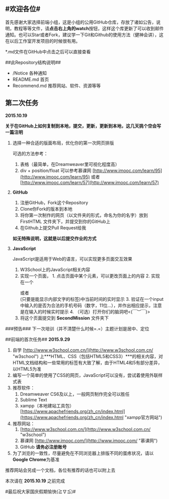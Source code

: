 #欢迎各位#
--------
首先感谢大家选择前端小组，这是小组的公用GitHub仓库，存放了诸如公告，说明，教程等等文件，请****点击右上角的watch****按钮，这样这个库更新了可以收到邮件通知。也可以Star或者Fork，建议学一下Git和Github的使用方法（健神会讲），这在以后工作室开发项目的时候很有用。

\*.md文件在GitHub中点击之后可以直接查看

##此Repository结构说明##
- /Notice     各种通知
- README.md    首页
- Recommend.md  推荐网站、软件、资源等等

## 第二次任务  ##
**2015.10.19**

**关于在GitHub上如何复制到本地，提交，更新，更新到本地，这几天挑个空会写一篇注明**

1.  选择一种合适的版面布局，优化你的第一次网页排版
  
    可选的方法参考：
	1. 表格（最简单，在Dreamweaver里可视化程度高）
	2. div + position/float 可以参考慕课网 [http://www.imooc.com/learn/95](http://www.imooc.com/learn/95) 或者 [http://www.imooc.com/learn/57](http://www.imooc.com/learn/57)


2. **GitHub**
    1. 注册GitHub，Fork这个Repository
    2. Clone你Fork的版本到本地
    3. 将你第一次制作的网页（以文件夹的形式，命名为你的名字）放到 FirstHTML 文件夹下，并提交到你的GitHub上
    4. 在Github上提交Pull Request给我 
    
    **如无特殊说明，这就是以后提交作业的方式**

3.  **JavaScript**

	JavaScript是适用于Web的语言，可以实现更多页面交互效果
       1. W3School上的JavaScript相关内容
       2. 实现一个页面，
       	1. 点击页面中某个元素，可以更改页面上的内容
       	2. 实现在一个<p></p>或者<div></div>(只要是能显示内部文字的标签)中当前时间的实时显示
       	3. 验证在一个input中输入的是否为合法的手机号码（数字，11位...），并作出相应提示，注意是在输入的时候实时提示
       	4. （可选）打开你们的脑洞吧<(￣︶￣)>
       3. 将这个页面提交到 **SecondMission** 文件夹下
       
###预告###
下一次培训（并不清楚什么时候=.=）主题计划是居中、定位

##前端的首次任务##
**2015.9.29**

1. 自学 [http://www.w3school.com.cn/](http://www.w3school.com.cn/ "w3school") 上***HTML、CSS（包括HTML5和CSS3）***的相关内容，对HTML文档结构和一些常用的标签有大致了解，由于HTML4和5有部分差异，以HTML5为准
2. 编写一个简单的使用了CSS的网页，JavaScript可以没有，尝试着使用外联样式表
3. 推荐软件：
	1. Dreamweaver CS6及以上，一般网页制作完全可以胜任
	2. Sublime Text
	3. xampp（本地建站工具包）[https://www.apachefriends.org/zh_cn/index.html](https://www.apachefriends.org/zh_cn/index.html "xampp官方网站")
4. 推荐网站：
	1. [http://www.w3school.com.cn/](http://www.w3school.com.cn/ "w3school") 
	2. 慕课网 [http://www.imooc.com/](http://www.imooc.com/ "慕课网")
	3. GitHub **请务必注册账号**
5. 为了浏览的一致性，尽量避免在不同浏览器上排版不同的蛋疼状况，请以**Google Chrome**为基准

推荐网站会另成一个文档，各位有推荐的话也可以附上去

本次请在 **2015.10.19** 之前完成

#最后祝大家国庆假期愉快(≧∇≦)#